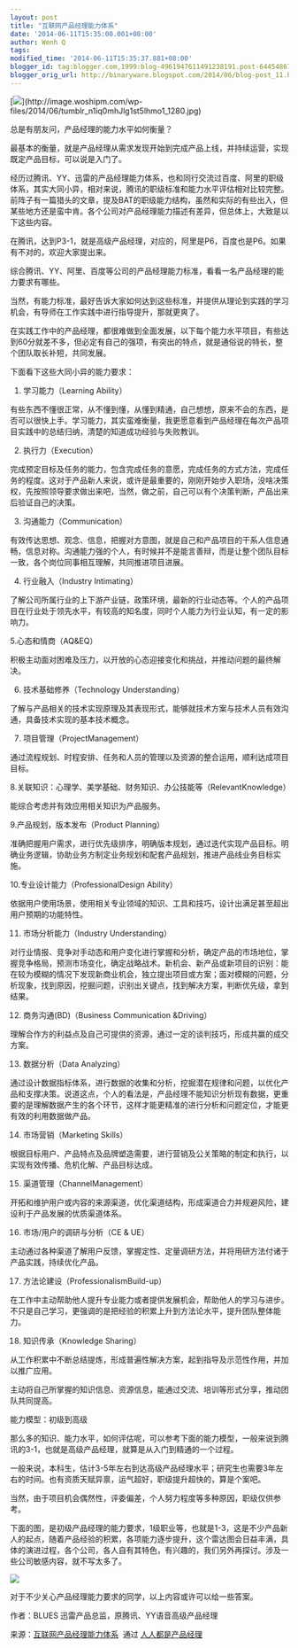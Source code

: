 ```yaml
---
layout: post
title: "互联网产品经理能力体系"
date: '2014-06-11T15:35:00.001+08:00'
author: Wenh Q
tags:
modified_time: '2014-06-11T15:35:37.881+08:00'
blogger_id: tag:blogger.com,1999:blog-4961947611491238191.post-6445486730565946325
blogger_orig_url: http://binaryware.blogspot.com/2014/06/blog-post_11.html
---
```

[![](https://images-blogger-opensocial.googleusercontent.com/gadgets/proxy?url=http%3A%2F%2Fimage.woshipm.com%2Fwp-files%2F2014%2F06%2Ftumblr_n1iq0mhJlg1st5lhmo1_1280.jpg&container=blogger&gadget=a&rewriteMime=image%2F*)](http://image.woshipm.com/wp-files/2014/06/tumblr_n1iq0mhJlg1st5lhmo1_1280.jpg)

总是有朋友问，产品经理的能力水平如何衡量？

最基本的衡量，就是产品经理从需求发现开始到完成产品上线，并持续运营，实现既定产品目标，可以说是入门了。

经历过腾讯、YY、迅雷的产品经理能力体系，也和同行交流过百度、阿里的职级体系，其实大同小异，相对来说，腾讯的职级标准和能力水平评估相对比较完整。前阵子有一篇猎头的文章，提及BAT的职级能力结构，虽然和实际的有些出入，但某些地方还是蛮中肯。各个公司对产品经理能力描述有差异，但总体上，大致是以下这些内容。

在腾讯，达到P3-1，就是高级产品经理，对应的，阿里是P6，百度也是P6。如果有不对的，欢迎大家提出来。

综合腾讯、YY、阿里、百度等公司的产品经理能力标准，看看一名产品经理的能力要求有哪些。

当然，有能力标准，最好告诉大家如何达到这些标准，并提供从理论到实践的学习机会，有导师在工作实践中进行指导提升，那就更爽了。

在实践工作中的产品经理，都很难做到全面发展，以下每个能力水平项目，有些达到60分就差不多，但必定有自己的强项，有突出的特点，就是通俗说的特长，整个团队取长补短，共同发展。

下面看下这些大同小异的能力要求：

1. 学习能力（Learning Ability）

有些东西不懂很正常，从不懂到懂，从懂到精通，自己想想，原来不会的东西，是否可以很快上手。学习能力，其实蛮难衡量，我更愿意看到产品经理在每次产品项目实践中的总结归纳，清楚的知道成功经验与失败教训。

2. 执行力（Execution）

完成预定目标及任务的能力，包含完成任务的意愿，完成任务的方式方法，完成任务的程度。这对于产品新人来说，或许是最重要的，刚刚开始步入职场，没啥决策权，先按照领导要求做出来吧，当然，做之前，自己可以有个决策判断，产品出来后验证自己的决策。

3. 沟通能力（Communication）

有效传达思想、观念、信息，把握对方意图，就是自己和产品项目的干系人信息通畅，信息对称。沟通能力强的个人，有时候并不是能言善辩，而是让整个团队目标一致，各个岗位同事相互理解，共同推进项目进展。

4. 行业融入（Industry Intimating）

了解公司所属行业的上下游产业链，政策环境，最新的行业动态等。个人的产品项目在行业处于领先水平，有较高的知名度，同时个人能力为行业认知，有一定的影响力。

5.心态和情商（AQ&EQ）

积极主动面对困难及压力，以开放的心态迎接变化和挑战，并推动问题的最终解决。

6. 技术基础修养（Technology Understanding）

了解与产品相关的技术实现原理及其表现形式，能够就技术方案与技术人员有效沟通，具备技术实现的基本技术概念。

7. 项目管理（ProjectManagement）

通过流程规划、时程安排、任务和人员的管理以及资源的整合运用，顺利达成项目目标。

8.关联知识：心理学、美学基础、财务知识、办公技能等（RelevantKnowledge）

能综合考虑并有效应用相关知识为产品服务。

9.产品规划，版本发布（Product Planning）

准确把握用户需求，进行优先级排序，明确版本规划，通过迭代实现产品目标。明确业务逻辑，协助业务方制定业务规划和配套产品规划，推进产品线业务目标实施。

10.专业设计能力（ProfessionalDesign Ability）

依据用户使用场景，使用相关专业领域的知识、工具和技巧，设计出满足甚至超出用户预期的功能特性。

11. 市场分析能力（Industry Understanding）

对行业情报、竞争对手动态和用户变化进行掌握和分析，确定产品的市场地位，掌握竞争格局，预测市场变化，确定战略战术。新机会、新产品或新项目的识别：能在较为模糊的情况下发现新商业机会，独立提出项目或方案；面对模糊的问题，分析现象，找到原因，挖掘问题，识别出关键点，找到解决方案，判断优先级，拿到结果。

12. 商务沟通(BD)（Business Communication &Driving）

理解合作方的利益点及自己可提供的资源，通过一定的谈判技巧，形成共赢的成交方案。

13. 数据分析（Data Analyzing）

通过设计数据指标体系，进行数据的收集和分析，挖掘潜在规律和问题，以优化产品和支撑决策。说道这点，个人的看法是，产品经理不能知识分析现有数据，更重要的是理解数据产生的各个环节，这样才能更精准的进行分析和问题定位，才能更有效的利用数据做产品。

14. 市场营销（Marketing Skills）

根据目标用户、产品特点及品牌塑造需要，进行营销及公关策略的制定和执行，以实现有效传播、危机化解、产品目标达成。

15. 渠道管理（ChannelManagement）

开拓和维护用户或内容的来源渠道，优化渠道结构，形成渠道合力并规避风险，建设利于产品发展的优质渠道体系。

16. 市场/用户的调研与分析（CE & UE）

主动通过各种渠道了解用户反馈，掌握定性、定量调研方法，并将用研方法付诸于产品实践，持续优化产品。

17. 方法论建设（ProfessionalismBuild-up）

在工作中主动帮助他人提升专业能力或者提供发展机会，帮助他人的学习与进步。不只是自己学习，更强调的是把经验的积累上升到方法论水平，提升团队整体能力。

18. 知识传承（Knowledge Sharing）

从工作积累中不断总结提炼，形成普遍性解决方案，起到指导及示范性作用，并加以推广应用。

主动将自己所掌握的知识信息、资源信息，能通过交流、培训等形式分享，推动团队共同提高。

能力模型：初级到高级

那么多的知识、能力水平，如何评估呢，可以参考下面的能力模型，一般来说到腾讯的3-1，也就是高级产品经理，就算是从入门到精通的一个过程。

一般来说，本科生，估计3-5年左右到达高级产品经理水平；研究生也需要3年左右的时间。也有资质天赋异禀，运气超好，职级提升超快的，算是个案吧。

当然，由于项目机会偶然性，评委偏差，个人努力程度等多种原因，职级仅供参考。

下面的图，是初级产品经理的能力要求，1级职业等，也就是1-3，这是不少产品新人的起点，随着产品经验的积累，各项能力逐步提升，这个雷达图会日益丰满，具体的演进过程，各个公司，各人自有其特色，有兴趣的，我们另外再探讨。涉及一些公司敏感内容，就不写太多了。

![](https://images-blogger-opensocial.googleusercontent.com/gadgets/proxy?url=http%3A%2F%2Fmmbiz.qpic.cn%2Fmmbiz%2F590trKQxfjWPwWgwhft430VxdStaBOh6XbZiaHWQz7Zflia9KibqQW62DQEficibKLks5KTIaZdJiaWCeviapp6fscHTw%2F0&container=blogger&gadget=a&rewriteMime=image%2F*)

对于不少关心产品经理能力要求的同学，以上内容或许可以给一些答案。

作者：BLUES 迅雷产品总监，原腾讯、YY语音高级产品经理

来源：[互联网产品经理能力体系](http://www.woshipm.com/pmd/88721.html)  通过 [人人都是产品经理](http://www.woshipm.com/)
